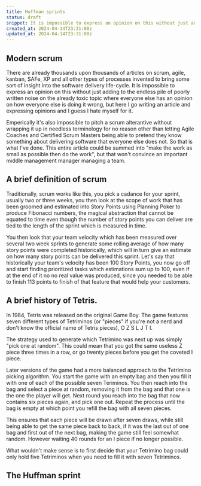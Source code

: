 ```yaml
---
title: Huffman sprints
status: draft
snippet: It is impossible to express an opinion on this without just adding to the endless pile of poorly written noise on the already toxic topic where everyone else has an opinion on how everyone else is doing it wrong, but here I go writing an article and expressing opinions and I guess I hate myself for it
created_at: 2024-04-14T23:31:00z
updated_at: 2024-04-14T23:31:00z
---
```


## Modern scrum

There are already thousands upon thousands of articles on scrum, agile, kanban, SAFe, XP and all other types of processes invented to bring some sort of insight into the software delivery life-cycle. It is impossible to express an opinion on this without just adding to the endless pile of poorly written noise on the already toxic topic where everyone else has an opinion on how everyone else is doing it wrong, but here I go writing an article and expressing opinions and I guess I hate myself for it.

Emperically it's also impossible to pitch a scrum alterantive without wrapping it up in needless terminology for no reason other than letting Agile Coaches and Certified Scrum Masters being able to pretend they know something about delivering software that everyone else does not. So that is what I've done. This entire article could be summed into "make the work as small as possible then do the work", but that won't convince an important middle management manager managing a team.

## A brief definition of scrum

Traditionally, scrum works like this, you pick a cadance for your sprint, usually two or three weeks, you then look at the scope of work that has been groomed and estimated into Story Points using Planning Poker to produce Fibonacci numbers, the magical abstraction that cannot be equated to time even though the number of story points you can deliver are tied to the length of the sprint which is measured in time.

You then look that your team velocity which has been measured over several two week sprints to generate some rolling average of how many story points were completed historically, which will in turn give an estimate on how many story points can be delivered this sprint. Let's say that historically your team's velocity has been 100 Story Points, you now go off and start finding prioritized tasks which estimations sum up to 100, even if at the end of it no no real value was produced, since you needed to be able to finish 113 points to finish of that feature that would help your customers.

## A brief history of Tetris.

In 1984, Tetris was released on the original Game Boy. The game features seven different types of Tetriminos (or "pieces" if you're not a nerd and don't know the official name of Tetris pieces), O Z S L J T I.

The strategy used to generate which Tetrimino was next up was simply "pick one at random". This could mean that you got the same useless Z piece three times in a row, or go twenty pieces before you get the coveted I piece.

Later versions of the game had a more balanced approach to the Tetrimino picking algorithm. You start the game with an empty bag and then you fill it with one of each of the possible seven Teriminos. You then reach into the bag and select a piece at random, removing it from the bag and that one is the one the player will get. Next round you reach into the bag that now contains six pieces again, and pick one out. Repeat the process until the bag is empty at which point you refill the bag with all seven pieces.

This ensures that each piece will be drawn after seven draws, while still being able to get the same piece back to back, if it was the last out of one bag and first out of the next bag, making the game still feel somewhat random. However waiting 40 rounds for an I piece if no longer possible.

What wouldn't make sense is to first decide that your Tetrimino bag could only hold five Tetriminos when you need to fill it with seven Tetriminos.

## The Huffman sprint
